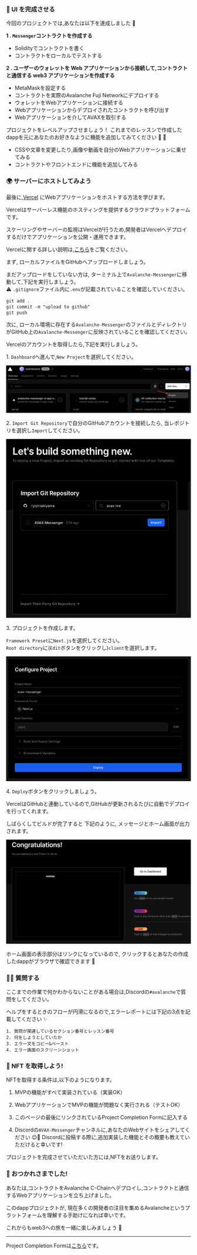 ### 🎨 UI を完成させる

今回のプロジェクトでは,あなたは以下を達成しました 🎉

**1 \. `Messenger`コントラクトを作成する**

- Solidityでコントラクトを書く
- コントラクトをローカルでテストする

**2 \. ユーザーのウォレットを Web アプリケーションから接続して,コントラクトと通信する web3 アプリケーションを作成する**

- MetaMaskを設定する
- コントラクトを実際のAvalanche Fuji Networkにデプロイする
- ウォレットをWebアプリケーションに接続する
- Webアプリケーションからデプロイされたコントラクトを呼び出す
- Webアプリケーションを介してAVAXを取引する

プロジェクトをレベルアップさせましょう！
これまでのレッスンで作成したdappを元にあなたのお好きなように機能を追加してみてください 💪 🚀

- CSSや文章を変更したり,画像や動画を自分のWebアプリケーションに乗せてみる
- コントラクトやフロントエンドに機能を追加してみる

### 🌍 サーバーにホストしてみよう

最後に,[Vercel](https://vercel.com/) にWebアプリケーションをホストする方法を学びます。

Vercelはサーバーレス機能のホスティングを提供するクラウドプラットフォームです。

スケーリングやサーバーの監視はVercelが行うため,開発者はVercelへデプロイするだけでアプリケーションを公開・運用できます。

Vercelに関する詳しい説明は,[こちら](https://zenn.dev/lollipop_onl/articles/eoz-vercel-pricing-2020)をご覧ください。

まず, ローカルファイルをGitHubへアップロードしましょう。

まだアップロードをしていない方は, ターミナル上で`Avalanche-Messenger`に移動して,下記を実行しましょう。  
⚠️ `.gitignore`ファイル内に`.env`が記載されていることを確認していください。

```
git add .
git commit -m "upload to github"
git push
```

次に, ローカル環境に存在する`Avalanche-Messenger`のファイルとディレクトリがGitHub上の`Avalanche-Messenger`に反映されていることを確認してください。

Vercelのアカウントを取得したら,下記を実行しましょう。

1\. `Dashboard`へ進んで,`New Project`を選択してください。

![](/public/images/AVAX-Messenger/section-4/4_1_1.png)

2\. `Import Git Repository`で自分のGitHubアカウントを接続したら, 当レポジトリを選択し`Import`してください。

![](/public/images/AVAX-Messenger/section-4/4_1_2.png)

3\. プロジェクトを作成します。

`Framework Preset`に`Next.js`を選択してください。  
`Root directory`に(`Edit`ボタンをクリックし)`client`を選択します。

![](/public/images/AVAX-Messenger/section-4/4_1_3.png)

4\. `Deploy`ボタンをクリックしましょう。

VercelはGitHubと連動しているので,GitHubが更新されるたびに自動でデプロイを行ってくれます。

しばらくしてビルドが完了すると
下記のように, メッセージとホーム画面が出力されます。

![](/public/images/AVAX-Messenger/section-4/4_1_4.png)

ホーム画面の表示部分はリンクになっているので, クリックするとあなたの作成したdappがブラウザで確認できます 🎉

### 🙋‍♂️ 質問する

ここまでの作業で何かわからないことがある場合は,Discordの`#avalanche`で質問をしてください。

ヘルプをするときのフローが円滑になるので,エラーレポートには下記の3点を記載してください ✨

```
1. 質問が関連しているセクション番号とレッスン番号
2. 何をしようとしていたか
3. エラー文をコピー&ペースト
4. エラー画面のスクリーンショット
```

### 🎫 NFT を取得しよう!

NFTを取得する条件は,以下のようになります。

1. MVPの機能がすべて実装されている（実装OK）

2. WebアプリケーションでMVPの機能が問題なく実行される（テストOK）

3. このページの最後にリンクされているProject Completion Formに記入する

4. Discordの`AVAX-Messenger`チャンネルに,あなたのWebサイトをシェアしてください 😉🎉 Discordに投稿する際に,追加実装した機能とその概要も教えていただけると幸いです!

プロジェクトを完成させていただいた方には,NFTをお送りします。

### 🎉 おつかれさまでした!

あなたは,コントラクトをAvalanche C-Chainへデプロイし,コントラクトと通信するWebアプリケーションを立ち上げました。

このdappプロジェクトが, 現在多くの開発者の注目を集めるAvalancheというプラットフォームを理解する手助けになれば幸いです。

これからもweb3への旅を一緒に楽しみましょう 🚀

---

Project Completion Formは[こちら](https://airtable.com/shrf1cCtTx0iQuszX)です。
